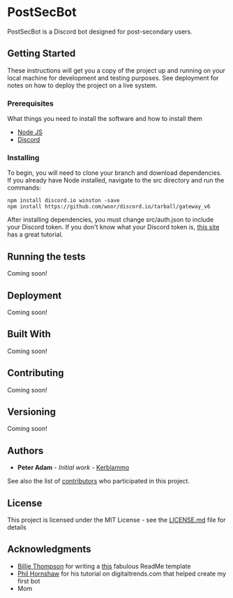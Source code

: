 # PostSecBot

PostSecBot is a Discord bot designed for post-secondary users. 

## Getting Started

These instructions will get you a copy of the project up and running on your local machine for development and testing purposes. See deployment for notes on how to deploy the project on a live system.



### Prerequisites

What things you need to install the software and how to install them

* [Node JS](https://nodejs.org/en/download/)
* [Discord](https://discordapp.com/)

### Installing

To begin, you will need to clone your branch and download dependencies. If you already have Node installed, navigate to the src directory and run the commands:
```
npm install discord.io winston -save
npm install https://github.com/woor/discord.io/tarball/gateway_v6
```
After installing dependencies, you must change src/auth.json to include your Discord token. If you don't know what your Discord token is, [this site](https://www.digitaltrends.com/gaming/how-to-make-a-discord-bot/) has a great tutorial.

## Running the tests

Coming soon!

## Deployment

Coming soon!

## Built With

Coming soon!

## Contributing

Coming soon!

## Versioning
Coming soon!

## Authors

* **Peter Adam** - *Initial work* - [Kerblammo](https://github.com/kerblammo)

See also the list of [contributors](https://github.com/kerblammo/PostSecBot/contributors) who participated in this project.

## License

This project is licensed under the MIT License - see the [LICENSE.md](LICENSE.md) file for details

## Acknowledgments

* [Billie Thompson](https://github.com/PurpleBooth) for writing a [this](https://gist.github.com/PurpleBooth/109311bb0361f32d87a2) fabulous ReadMe template
* [Phil Hornshaw](https://www.digitaltrends.com/users/phornshaw/) for his tutorial on digitaltrends.com that helped create my first bot
* Mom
